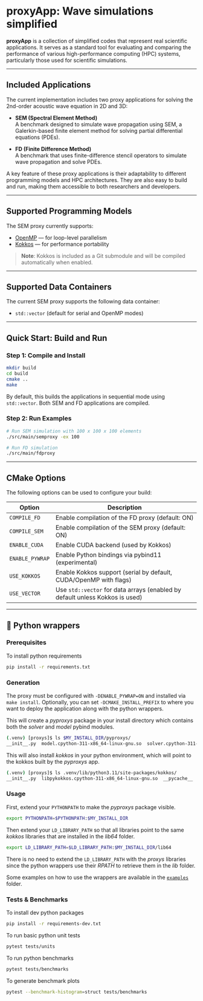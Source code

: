 # proxyApp: Wave simulations simplified

**proxyApp** is a collection of simplified codes that represent real scientific applications. It serves as a standard tool for evaluating and comparing the performance of various high-performance computing (HPC) systems, particularly those used for scientific simulations.

---

## Included Applications

The current implementation includes two proxy applications for solving the 2nd-order acoustic wave equation in 2D and 3D:

- **SEM (Spectral Element Method)**  
  A benchmark designed to simulate wave propagation using SEM, a Galerkin-based finite element method for solving partial differential equations (PDEs).

- **FD (Finite Difference Method)**  
  A benchmark that uses finite-difference stencil operators to simulate wave propagation and solve PDEs.

A key feature of these proxy applications is their adaptability to different programming models and HPC architectures. They are also easy to build and run, making them accessible to both researchers and developers.

---

## Supported Programming Models

The SEM proxy currently supports:

- [OpenMP](https://www.openmp.org/) — for loop-level parallelism
- [Kokkos](https://kokkos.github.io/kokkos-core-wiki/) — for performance portability

> **Note**: Kokkos is included as a Git submodule and will be compiled automatically when enabled.

---

## Supported Data Containers

The current SEM proxy supports the following data container:

- `std::vector` (default for serial and OpenMP modes)

---

## Quick Start: Build and Run

### Step 1: Compile and Install

```sh
mkdir build
cd build
cmake ..
make
```

By default, this builds the applications in sequential mode using `std::vector`. Both SEM and FD applications are compiled.

### Step 2: Run Examples

```sh
# Run SEM simulation with 100 x 100 x 100 elements
./src/main/semproxy -ex 100

# Run FD simulation
./src/main/fdproxy
```

---

## CMake Options

The following options can be used to configure your build:

| Option                 | Description                                                                 |
|------------------------|-----------------------------------------------------------------------------|
| `COMPILE_FD`           | Enable compilation of the FD proxy (default: ON)                            |
| `COMPILE_SEM`          | Enable compilation of the SEM proxy (default: ON)                           |
| `ENABLE_CUDA`          | Enable CUDA backend (used by Kokkos)                                        |
| `ENABLE_PYWRAP`        | Enable Python bindings via pybind11 (experimental)                          |
| `USE_KOKKOS`           | Enable Kokkos support (serial by default, CUDA/OpenMP with flags)           |
| `USE_VECTOR`           | Use `std::vector` for data arrays (enabled by default unless Kokkos is used)|

---

## 🐍 Python wrappers 

### Prerequisites

To install python requirements
```bash
pip install -r requirements.txt
```

### Generation

The proxy must be configured with `-DENABLE_PYWRAP=ON` and installed via `make install`. Optionally, you can set `-DCMAKE_INSTALL_PREFIX` to where you want to deploy the application along with the python wrappers.

This will create a _pyproxys_ package in your install directory which contains both the _solver_ and _model_ pybind modules.

```bash
(.venv) [proxys]$ ls $MY_INSTALL_DIR/pyproxys/
__init__.py  model.cpython-311-x86_64-linux-gnu.so  solver.cpython-311-x86_64-linux-gnu.so
```

This will also install _kokkos_ in your python environment, which will point to the kokkos built by the _pyproxys_ app.

```bash
(.venv) [proxys]$ ls .venv/lib/python3.11/site-packages/kokkos/
__init__.py  libpykokkos.cpython-311-x86_64-linux-gnu.so  __pycache__  pytest.ini  test  utility.py
```

### Usage

First, extend your `PYTHONPATH` to make the _pyproxys_ package visible.

```bash
export PYTHONPATH=$PYTHONPATH:$MY_INSTALL_DIR
```

Then extend your `LD_LIBRARY_PATH` so that all libraries point to the same _kokkos_ libraries that are installed in the _lib64_ folder.

```bash
export LD_LIBRARY_PATH=$LD_LIBRARY_PATH:$MY_INSTALL_DIR/lib64
```

There is no need to extend the `LD_LIBRARY_PATH` with the _proxys_ libraries since the python wrappers use their _RPATH_ to retrieve them in the _lib_ folder.


Some examples on how to use the wrappers are available in the [`examples`](examples/) folder.

### Tests & Benchmarks

To install dev python packages
```bash
pip install -r requirements-dev.txt
```

To run basic python unit tests
```bash
pytest tests/units
```

To run python benchmarks
```bash
pytest tests/benchmarks
```

To generate benchmark plots
```bash
pytest --benchmark-histogram=struct tests/benchmarks
```
